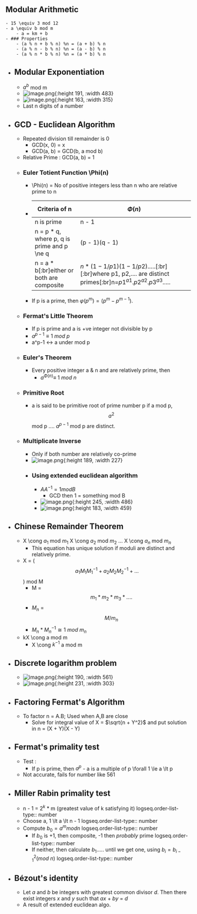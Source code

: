 ## Modular Arithmetic
	- 15 \equiv 3 mod 12
	- a \equiv b mod m
		- a = km + b
	- ### Properties
		- (a % n + b % n) %n = (a + b) % n
		- (a % n - b % n) %n = (a - b) % n
		- (a % n * b % n) %n = (a * b) % n
- ## Modular Exponentiation
	- $a^b$ mod m
	- ![image.png](../assets/image_1714039966539_0.png){:height 191, :width 483}
	- ![image.png](../assets/image_1714041024750_0.png){:height 163, :width 315}
	- Last n digits of a number
- ## GCD - Euclidean Algorithm
	- Repeated division till remainder is 0
		- GCD(x, 0) = x
		- GCD(a, b) = GCD(b, a mod b)
	- Relative Prime : GCD(a, b) = 1
	- ### Euler Totient Function \Phi(n)
		- \Phi(n) = No of positive integers less than n who are relative prime to n
		- |Criteria of n|$$\Phi(n)$$|
		  |--|--|
		  |n is prime|n - 1|
		  |n = p * q, where p, q is prime and p \ne q|(p - 1)(q - 1)|
		  |n = a * b[:br]either or both are composite|$n * (1 - 1/p1) (1 - 1/p2) .....$[:br][:br]where p1, p2,.... are distinct primes[:br]n=${p1}^{a1}.{p2}^{a2}.{p3}^{a3}.....$|
		- If p is a prime, then $φ(p^m ) = (p^m − p^{m−1} )$.
	- ### Fermat's Little Theorem
		- If p is prime and a is +ve integer not divisible by p
		- $a^{p-1}\equiv 1\ mod\ p$
		- a^p-1 <-> a under mod p
	- ### Euler's Theorem
		- Every positive integer a & n and are relatively prime, then
			- $a^{\Phi(n)} \equiv\ 1\ mod\ n$
	- ### Primitive Root
		- a is said to be primitive root of prime number p if a mod p, $$a^2$$ mod p .... $a^{p-1}$ mod p are distinct.
	- ### Multiplicate Inverse
		- Only if both number are relatively co-prime
		- ![image.png](../assets/image_1714675325084_0.png){:height 189, :width 227}
		- ### Using extended euclidean algorithm
			- $AA^{-1} = 1 mod B$
				- GCD then 1 = something mod B
			- ![image.png](../assets/image_1714828535080_0.png){:height 245, :width 486}
			- ![image.png](../assets/image_1714828760651_0.png){:height 183, :width 459}
- ## Chinese Remainder Theorem
	- X \cong $a_1$ mod $m_1$
	  X \cong $a_2$ mod $m_2$
	  ...
	  X \cong $a_n$ mod $m_n$
		- This equation has unique solution if moduli are distinct and relatively prime.
	- X = ($$a_1M_1M_1^{-1} + a_2M_2M_2^{-1} + ...$$) mod M
		- M = $$m_1*m_2*m_3*....$$
		- $M_n$ = $$M/m_n$$
		- $M_n * M_n^{-1} \cong 1\ mod\ m_n$
	- kX \cong a mod m
		- X \cong $k^{-1}$ a mod m
- ## Discrete logarithm problem
	- ![image.png](../assets/image_1714831582740_0.png){:height 190, :width 561}
	- ![image.png](../assets/image_1714831700835_0.png){:height 231, :width 303}
- ## Factoring Fermat's Algorithm
	- To factor n = A.B; Used when A,B are close
		- Solve for integral value of X = $\sqrt{n + Y^2}$ and put solution in n = (X + Y)(X - Y)
- ## Fermat's primality test
	- Test :
		- If p is prime, then $a^p$ - a is a multiple of p \forall 1 \le a \lt p
	- Not accurate, fails for number like 561
- ## Miller Rabin primality test
	- n - 1 = $2^k$ * m (greatest value of k satisfying it)
	  logseq.order-list-type:: number
	- Choose a, 1 \lt a \lt n - 1
	  logseq.order-list-type:: number
	- Compute $b_0=a^m mod n$
	  logseq.order-list-type:: number
		- If $b_0$ is +1, then composite, -1 then *probably* prime
		  logseq.order-list-type:: number
		- If neither, then calculate $b_1$..... until we get one, using $b_i = b_{i-1}^2 (mod\ n)$
		  logseq.order-list-type:: number
- ## Bézout's identity
	- Let *a* and *b* be integers with greatest common divisor *d*. Then there exist integers *x* and *y* such that *ax* + *by* = *d*
	- A result of extended euclidean algo.